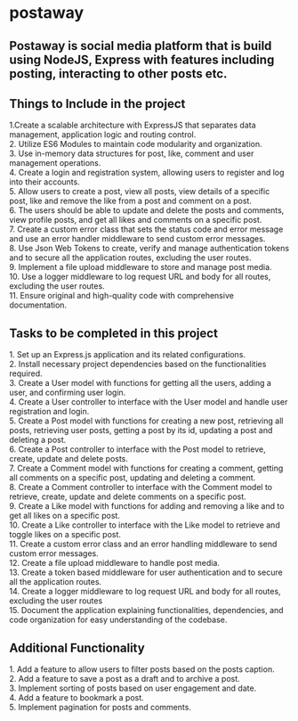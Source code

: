 # postaway
<h2>Postaway is social media platform that is build using NodeJS, Express with features including posting, interacting to other posts etc.</h2>
<h2>Things to Include in the project</h2>
1.Create a scalable architecture with ExpressJS that separates data management, application logic and routing control.<br/>
2. Utilize ES6 Modules to maintain code modularity and organization.<br/>
3. Use in-memory data structures for post, like, comment and user management operations.<br/>
4. Create a login and registration system, allowing users to register and log into their accounts.<br/>
5. Allow users to create a post, view all posts, view details of a specific post, like and remove the like from a post and comment on a post.<br/>
6. The users should be able to update and delete the posts and comments, view profile posts, and get all likes and comments on a specific post.<br/>
7. Create a custom error class that sets the status code and error message and use an error handler middleware to send custom error messages.<br/>
8. Use Json Web Tokens to create, verify and manage authentication tokens and to secure all the application routes, excluding the user routes.<br/>
9. Implement a file upload middleware to store and manage post media.<br/>
10. Use a logger middleware to log request URL and body for all routes, excluding the user routes.<br/>
11. Ensure original and high-quality code with comprehensive documentation.<br/>
<h2>Tasks to be completed in this project</h2>
1. Set up an Express.js application and its related configurations.<br/>
2. Install necessary project dependencies based on the functionalities required.<br/>
3. Create a User model with functions for getting all the users, adding a user, and confirming user login.<br/>
4. Create a User controller to interface with the User model and handle user registration and login.<br/>
5. Create a Post model with functions for creating a new post, retrieving all posts, retrieving user posts, getting a post by its id, updating a post and deleting a post.<br/>
6. Create a Post controller to interface with the Post model to retrieve, create, update and delete posts.<br/>
7. Create a Comment model with functions for creating a comment, getting all comments on a specific post, updating and deleting a comment.<br/>
8. Create a Comment controller to interface with the Comment model to retrieve, create, update and delete comments on a specific post.<br/>
9. Create a Like model with functions for adding and removing a like and to get all likes on a specific post.<br/>
10. Create a Like controller to interface with the Like model to retrieve and toggle likes on a specific post.<br/>
11. Create a custom error class and an error handling middleware to send custom error messages.<br/>
12. Create a file upload middleware to handle post media.<br/>
13. Create a token based middleware for user authentication and to secure all the application routes.<br/>
14. Create a logger middleware to log request URL and body for all routes, excluding the user routes<br/>
15. Document the application explaining functionalities, dependencies, and code organization for easy understanding of the codebase.<br/>
<h2>Additional Functionality</h2>
1. Add a feature to allow users to filter posts based on the posts caption.<br/>
2. Add a feature to save a post as a draft and to archive a post.<br/>
3. Implement sorting of posts based on user engagement and date.<br/>
4. Add a feature to bookmark a post.<br/>
5. Implement pagination for posts and comments.<br/>


